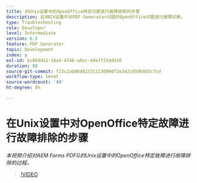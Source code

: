 ```yaml
---
title: 对Unix设置中的OpenOffice特定问题进行故障排除的步骤
description: 在UNIX设置中对PDF Generator问题的OpenOffice问题进行故障诊断。
type: Troubleshooting
role: Developer
level: Intermediate
version: 6.5
feature: PDF Generator
topic: Development
index: y
exl-id: bc86dda1-18a4-474b-a8ec-d4e7f15ddd10
duration: 88
source-git-commit: f23c2ab86d42531113690df2e342c65060b5c7cd
workflow-type: tm+mt
source-wordcount: '49'
ht-degree: 0%

---
```


# 在Unix设置中对OpenOffice特定故障进行故障排除的步骤

*本视频介绍对AEM Forms PDFG的Unix设置中的OpenOffice特定故障进行故障排除的过程。*

>[!VIDEO](https://video.tv.adobe.com/v/335551?quality=12&learn=on)
